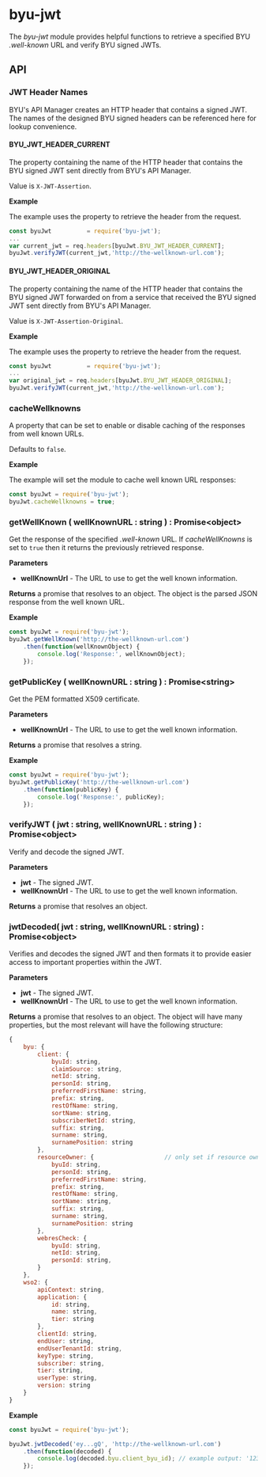 # byu-jwt
The *byu-jwt* module provides helpful functions to retrieve a specified BYU *.well-known* URL and verify BYU signed JWTs.

## API

### JWT Header Names
BYU's API Manager creates an HTTP header that contains a signed JWT. The names of the designed BYU signed headers can be referenced here for lookup convenience.
#### BYU_JWT_HEADER_CURRENT
The property containing the name of the HTTP header that contains the BYU signed JWT sent directly from BYU's API Manager.

Value is `X-JWT-Assertion`.

**Example**

The example uses the property to retrieve the header from the request.

```js
const byuJwt          = require('byu-jwt');
...
var current_jwt = req.headers[byuJwt.BYU_JWT_HEADER_CURRENT];
byuJwt.verifyJWT(current_jwt,'http://the-wellknown-url.com');
```

#### BYU_JWT_HEADER_ORIGINAL
The property containing the name of the HTTP header that contains the BYU signed JWT forwarded on from a service that received the BYU signed JWT sent directly from BYU's API Manager.

Value is `X-JWT-Assertion-Original`.

**Example**

The example uses the property to retrieve the header from the request.

```js
const byuJwt          = require('byu-jwt');
...
var original_jwt = req.headers[byuJwt.BYU_JWT_HEADER_ORIGINAL];
byuJwt.verifyJWT(current_jwt,'http://the-wellknown-url.com');
```

### cacheWellknowns

A property that can be set to enable or disable caching of the responses from well known URLs.

Defaults to `false`.

**Example**

The example will set the module to cache well known URL responses:

```js
const byuJwt = require('byu-jwt');
byuJwt.cacheWellknowns = true;
```

### getWellKnown ( wellKnownURL : string ) : Promise\<object\>

Get the response of the specified *.well-known* URL. If *cacheWellKnowns* is set to `true` then it returns the previously retrieved response.

**Parameters**

- **wellKnownUrl** - The URL to use to get the well known information.

**Returns** a promise that resolves to an object. The object is the parsed JSON response from the well known URL.

**Example**

```js
const byuJwt = require('byu-jwt');
byuJwt.getWellKnown('http://the-wellknown-url.com')
    .then(function(wellKnownObject) {
        console.log('Response:', wellKnownObject);
    });
```

### getPublicKey ( wellKnownURL : string ) : Promise\<string\>

Get the PEM formatted X509 certificate.

**Parameters**

- **wellKnownUrl** - The URL to use to get the well known information.

**Returns** a promise that resolves a string.

**Example**

```js
const byuJwt = require('byu-jwt');
byuJwt.getPublicKey('http://the-wellknown-url.com')
    .then(function(publicKey) {
        console.log('Response:', publicKey);
    });
```

### verifyJWT ( jwt : string, wellKnownURL : string ) : Promise\<object\>

Verify and decode the signed JWT.

**Parameters**

- **jwt** - The signed JWT.
- **wellKnownUrl** - The URL to use to get the well known information.

**Returns** a promise that resolves an object.

### jwtDecoded( jwt : string, wellKnownURL : string) : Promise\<object\>

Verifies and decodes the signed JWT and then formats it to provide easier access to important properties within the JWT.

**Parameters**

- **jwt** - The signed JWT.
- **wellKnownUrl** - The URL to use to get the well known information.

**Returns** a promise that resolves to an object. The object will have many properties, but the most relevant will have the following structure:

```js
{
    byu: {
        client: {
            byuId: string,
            claimSource: string,
            netId: string,
            personId: string,
            preferredFirstName: string,
            prefix: string,
            restOfName: string,
            sortName: string,
            subscriberNetId: string,
            suffix: string,
            surname: string,
            surnamePosition: string
        },
        resourceOwner: {                    // only set if resource owner exists
            byuId: string,
            personId: string,
            preferredFirstName: string,
            prefix: string,
            restOfName: string,
            sortName: string,
            suffix: string,
            surname: string,
            surnamePosition: string
        },
        webresCheck: {
            byuId: string,
            netId: string,
            personId: string,
        }
    },
    wso2: {
        apiContext: string,
        application: {
            id: string,
            name: string,
            tier: string
        },
        clientId: string,
        endUser: string,
        endUserTenantId: string,
        keyType: string,
        subscriber: string,
        tier: string,
        userType: string,
        version: string
    }
}
```

**Example**

```js
const byuJwt = require('byu-jwt');

byuJwt.jwtDecoded('ey...gQ', 'http://the-wellknown-url.com')
    .then(function(decoded) {
        console.log(decoded.byu.client_byu_id); // example output: '123456789'
    });
```